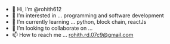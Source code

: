 - 👋 Hi, I’m @rohith612
- 👀 I’m interested in ... programming and software development
- 🌱 I’m currently learning ... python, block chain, reactJs
- 💞️ I’m looking to collaborate on ...
- 📫 How to reach me ... rohith.rd.07c9@gmail.com

<!---
rohith612/rohith612 is a ✨ special ✨ repository because its `README.md` (this file) appears on your GitHub profile.
You can click the Preview link to take a look at your changes.
--->
